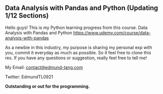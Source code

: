 ## Data Analysis with Pandas and Python (Updating 1/12 Sections)
Hello guys! This is my Python learning progress from this course. Data Analysis with Pandas and Python
https://www.udemy.com/course/data-analysis-with-pandas

As a newbie in this industry, my purpose is sharing my personal exp with you, commit it everyday as much as possible. So it feel free to clone this res. If you have any questions or suggestion, really feel free to tell me!

My Email: contact@edmund-tang.com

Twitter: EdmundTL0921

**Outstanding or out for the programming.**
